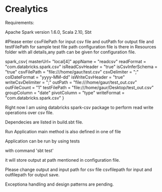 # Crealytics
Requirements:

Apache Spark version 1.6.0,
Scala 2.10,
Sbt 

#Please enter csvFilePath for input csv file and outPath for output file and testFilePath for sample test file path
configuration file is there in Resources folder with all details,any path can be given for configuration file.

spark_csv{
masterUrl= "local[4]"
appName = "readcsv"
readFormat = "com.databricks.spark.csv"
isReadCsvHeader = "true"
isCsvInferSchema = "true"
csvFilePath = "file:///home/gaur/test.csv"
csvDelimiter = ";"
colDateFormat = "yyyy-MM-dd"
isWriteCsvHeader = "true"
writeCsvDelimiter = ";"
outPath = "file:///home/gaur/test_out.csv"
outFileCount = "1"
testFilePath = "file:///home/gaur/Desktop/test_out.csv"
groupColumn = "date"
pivotColumn = "type"
writeFormat = "com.databricks.spark.csv"
}

Right now I am using databricks spark-csv package to perform read write operations over csv file.

Dependecies are listed in build.sbt file.

Run Application main method is also defined in one of file

Application can be run by using tests 

with command 'sbt test'

it will store output at path mentioned in configuration file.

Please change output and input path for csv file csvfilepath for input and outfilepath for output save.

Exceptiona handling and design patterns are pending.
